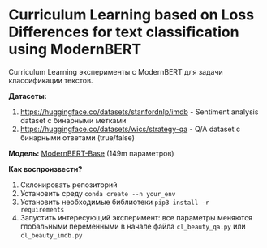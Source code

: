 # Curriculum Learning based on Loss Differences for text classification using ModernBERT
Curriculum Learning эксперименты с ModernBERT для задачи классификации текстов.

**Датасеты:**
1. https://huggingface.co/datasets/stanfordnlp/imdb - Sentiment analysis dataset с бинарными метками
2. https://huggingface.co/datasets/wics/strategy-qa - Q/A dataset с бинарными ответами (true/false)


**Модель:** [ModernBERT-Base](https://huggingface.co/answerdotai/ModernBERT-base) (149m параметров)

**Как воспроизвести?**
1. Склонировать репозиторий
2. Установить среду 
<code>conda create --n your_env</code>
3. Установить необходимые библиотеки <code>pip3 install -r requirements</code>
4. Запустить интересующий эксперимент: все параметры меняются глобальными переменными в начале файла <code>cl_beauty_qa.py</code> или <code>cl_beauty_imdb.py</code>

